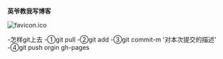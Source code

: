 
**英爷教我写博客**

![favicon.ico](./img/jpg)

-怎样git上去
	-①git pull
	-②git add
	-③git commit-m '对本次提交的描述'
	-④git push orgin gh-pages

